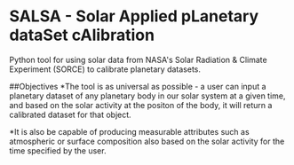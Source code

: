# SALSA - Solar Applied pLanetary dataSet cAlibration
Python tool for using solar data from NASA's Solar Radiation & Climate Experiment (SORCE) to calibrate planetary datasets.

##Objectives
*The tool is as universal as possible - a user can input a planetary dataset of any planetary body in our solar system at a given time, and based on the solar activity at the positon of the body, it will return a calibrated dataset for that object.

*It is also be capable of producing measurable attributes such as atmospheric or surface composition also based on the solar activity for the time specified by the user. 

